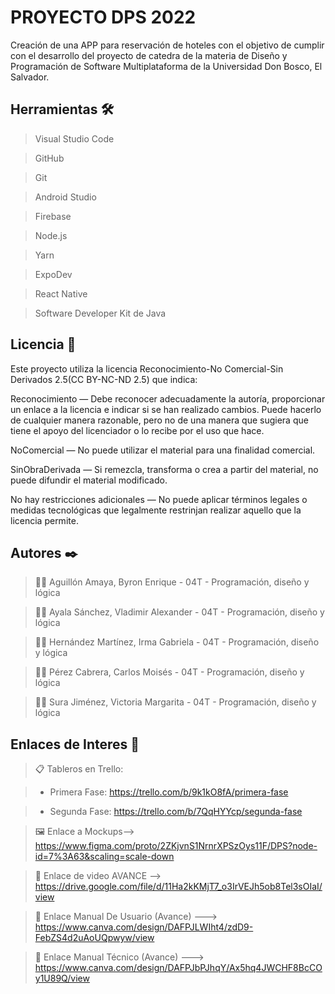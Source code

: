 # PROYECTO DPS 2022
Creación de una APP para reservación de hoteles con el objetivo de cumplir con el desarrollo del proyecto de catedra de la materia de Diseño y Programación de Software Multiplataforma de la Universidad Don Bosco, El Salvador. 

## Herramientas 🛠️
>Visual Studio Code

>GitHub

>Git

>Android Studio

>Firebase

>Node.js

>Yarn

>ExpoDev

>React Native

>Software Developer Kit de Java

## Licencia 📄
Este proyecto utiliza la licencia Reconocimiento-No Comercial-Sin Derivados 2.5(CC BY-NC-ND 2.5) que indica:

Reconocimiento — Debe reconocer adecuadamente la autoría, proporcionar un enlace a la licencia e indicar si se han realizado cambios. Puede hacerlo de cualquier manera razonable, pero no de una manera que sugiera que tiene el apoyo del licenciador o lo recibe por el uso que hace.

NoComercial — No puede utilizar el material para una finalidad comercial.

SinObraDerivada — Si remezcla, transforma o crea a partir del material, no puede difundir el material modificado.

No hay restricciones adicionales — No puede aplicar términos legales o medidas tecnológicas que legalmente restrinjan realizar aquello que la licencia permite.

## Autores ✒️
> 👨🏻 Aguillón Amaya, Byron Enrique     -  04T  -  Programación, diseño y lógica

> 👨🏻 Ayala Sánchez, Vladimir Alexander -  04T  -  Programación, diseño y lógica

> 👩🏻 Hernández Martínez, Irma Gabriela -  04T  -  Programación, diseño y lógica

> 👨🏻 Pérez Cabrera, Carlos Moisés      -  04T  -  Programación, diseño y lógica

> 👩🏻 Sura Jiménez, Victoria Margarita  -  04T  -  Programación, diseño y lógica


## Enlaces de Interes 👀
> 📋 Tableros en Trello:

> * Primera Fase: https://trello.com/b/9k1kO8fA/primera-fase

> * Segunda Fase: https://trello.com/b/7QqHYYcp/segunda-fase

> 🖼 Enlace a Mockups--> https://www.figma.com/proto/2ZKjvnS1NrnrXPSzOys11F/DPS?node-id=7%3A63&scaling=scale-down

> 🎥 Enlace de video AVANCE --> https://drive.google.com/file/d/11Ha2kKMjT7_o3IrVEJh5ob8Tel3sOIaI/view

> 📖 Enlace Manual De Usuario (Avance) ---> https://www.canva.com/design/DAFPJLWIht4/zdD9-FebZS4d2uAoUQpwyw/view

> 📖 Enlace Manual Técnico (Avance) ---> https://www.canva.com/design/DAFPJbPJhqY/Ax5hq4JWCHF8BcCOy1U89Q/view
